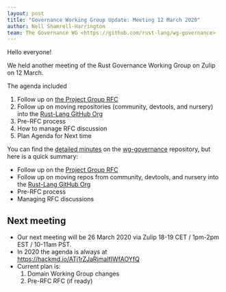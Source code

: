 ```yaml
---
layout: post
title: "Governance Working Group Update: Meeting 12 March 2020"
author: Nell Shamrell-Harrington
team: The Governance WG <https://github.com/rust-lang/wg-governance>
---
```


Hello everyone! 

We held another meeting of the Rust Governance Working Group on Zulip on 12 March.

The agenda included
1. Follow up on [the Project Group RFC](https://github.com/rust-lang/rfcs/pull/2856)
2. Follow up on moving repositories (community, devtools, and nursery) into the [Rust-Lang GitHub Org](https://github.com/rust-lang/)
3. Pre-RFC process
4. How to manage RFC discussion
5. Plan Agenda for Next time

You can find the [detailed minutes](https://github.com/rust-lang/wg-governance/blob/master/minutes/2020.03.12.md) on the [wg-governance](https://github.com/rust-lang/wg-governance) repository, but here is a quick summary: 
* Follow up on the [Project Group RFC](https://github.com/rust-lang/rfcs/pull/2856)
* Follow up on moving repos from community, devtools, and nursery into the [Rust-Lang GitHub Org](https://github.com/rust-lang)
* Pre-RFC process
* Managing RFC discussions

## Next meeting
* Our next meeting will be 26 March 2020 via Zulip 18-19 CET / 1pm-2pm EST / 10-11am PST.
* In 2020 the agenda is always at https://hackmd.io/ATj1rZJaRimaIfIWfAOYfQ
* Current plan is:
    1. Domain Working Group changes
    2. Pre-RFC RFC (if ready)

[wg-governance]: https://github.com/rust-lang/wg-governance/
[detailed minutes]: https://github.com/rust-lang/wg-governance/blob/master/minutes/2020.03.12.md
[Zulip thread]: https://rust-lang.zulipchat.com/#narrow/stream/223182-wg-governance/topic/meeting.202020-03-12
